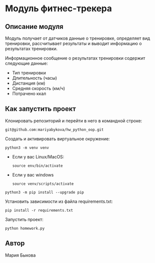 # Модуль фитнес-трекера

## Описание модуля
Модуль получает от датчиков данные о тренировке, определяет вид тренировки, рассчитывает результаты и выводит информацию о результатах тренировки. 

Информационное сообщение о результатах тренировки содержит следующие данные: 
* Тип тренировки
* Длительность (часы)
* Дистанция (км)
* Средняя скорость (км/ч)
* Потрачено ккал 

## Как запустить проект
Клонировать репозиторий и перейти в него в командной строке:
```
git@github.com:mariyabykova/hw_python_oop.git
```
Создать и активировать виртуальное окружение:
```
python3 -m venv venv
```
* Если у вас Linux/MacOS:
    ```
    source env/bin/activate
    ```
* Если у вас windows
    
    ```
    source venv/scripts/activate
    ```

```
python3 -m pip install --upgrade pip
```

Установить зависимости из файла requirements.txt:

```
pip install -r requirements.txt
```
Запустить проект:
```
python homework.py
```

## Автор
Мария Быкова
